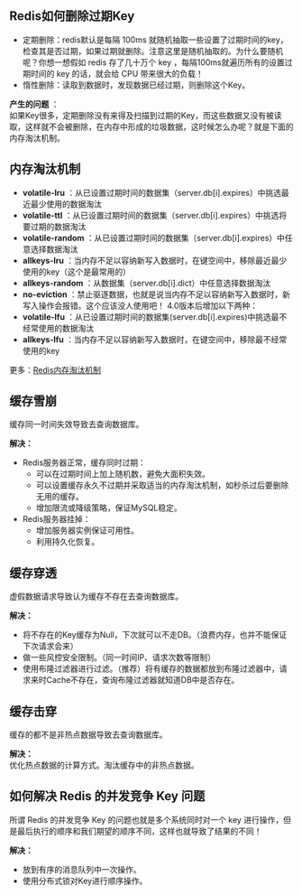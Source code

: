 ## Redis如何删除过期Key

- 定期删除：redis默认是每隔 100ms 就随机抽取一些设置了过期时间的key，检查其是否过期，如果过期就删除。注意这里是随机抽取的。为什么要随机呢？你想一想假如 redis 存了几十万个 key ，每隔100ms就遍历所有的设置过期时间的 key 的话，就会给 CPU 带来很大的负载！
- 惰性删除：读取到数据时，发现数据已经过期，则删除这个Key。

**产生的问题** ：  
如果Key很多，定期删除没有来得及扫描到过期的Key，而这些数据又没有被读取，这样就不会被删除，在内存中形成的垃圾数据，这时候怎么办呢？就是下面的内存淘汰机制。

## 内存淘汰机制

- **volatile-lru** ：从已设置过期时间的数据集（server.db[i].expires）中挑选最近最少使用的数据淘汰
- **volatile-ttl** ：从已设置过期时间的数据集（server.db[i].expires）中挑选将要过期的数据淘汰
- **volatile-random** ：从已设置过期时间的数据集（server.db[i].expires）中任意选择数据淘汰
- **allkeys-lru** ：当内存不足以容纳新写入数据时，在键空间中，移除最近最少使用的key（这个是最常用的）
- **allkeys-random** ：从数据集（server.db[i].dict）中任意选择数据淘汰
- **no-eviction** ：禁止驱逐数据，也就是说当内存不足以容纳新写入数据时，新写入操作会报错。这个应该没人使用吧！
4.0版本后增加以下两种：
- **volatile-lfu** ：从已设置过期时间的数据集(server.db[i].expires)中挑选最不经常使用的数据淘汰
- **allkeys-lfu** ：当内存不足以容纳新写入数据时，在键空间中，移除最不经常使用的key

更多：[Redis内存淘汰机制](Redis内存淘汰机制.md)

## 缓存雪崩

缓存同一时间失效导致去查询数据库。

**解决：**  
- Redis服务器正常，缓存同时过期：
	- 可以在过期时间上加上随机数，避免大面积失效。
	- 可以设置缓存永久不过期并采取适当的内存淘汰机制，如秒杀过后要删除无用的缓存。
	- 增加限流或降级策略，保证MySQL稳定。
- Redis服务器挂掉：
	- 增加服务器实例保证可用性。
	- 利用持久化恢复。

## 缓存穿透

虚假数据请求导致认为缓存不存在去查询数据库。

**解决：**  
- 将不存在的Key缓存为Null，下次就可以不走DB。（浪费内存，也并不能保证下次请求会来）
- 做一些风控安全限制。（同一时间IP、请求次数等限制）
- 使用布隆过滤器进行过滤。（推荐）将有缓存的数据都放到布隆过滤器中，请求来时Cache不存在，查询布隆过滤器就知道DB中是否存在。

## 缓存击穿

缓存的都不是非热点数据导致去查询数据库。

**解决：**  
优化热点数据的计算方式。淘汰缓存中的非热点数据。

## 如何解决 Redis 的并发竞争 Key 问题

所谓 Redis 的并发竞争 Key 的问题也就是多个系统同时对一个 key 进行操作，但是最后执行的顺序和我们期望的顺序不同，这样也就导致了结果的不同！

**解决：**  
- 放到有序的消息队列中一次操作。
- 使用分布式锁对Key进行顺序操作。